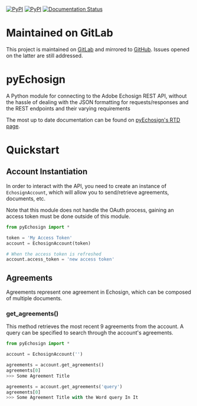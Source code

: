 [![PyPI](https://img.shields.io/pypi/v/pyEchosign.svg)](https://pypi.python.org/pypi/pyEchosign)
[![PyPI](https://img.shields.io/pypi/pyversions/pyEchosign.svg)](https://pypi.python.org/pypi/pyEchosign)
[![Documentation Status](https://readthedocs.org/projects/pyechosign/badge/?version=stable)](http://pyechosign.readthedocs.io/en/stable/?badge=stable)

# Maintained on GitLab
This project is maintained on [GitLab](https://gitlab.com/jensastrup/pyEchosign) and mirrored to [GitHub](https://github.com/JensAstrup/pyEchosign). Issues opened on the latter are still addressed.

# pyEchosign
A Python module for connecting to the Adobe Echosign REST API, without the hassle of dealing with the JSON formatting for requests/responses and the REST endpoints and their varying requirements

The most up to date documentation can be found on [pyEchosign's RTD page](http://pyEchosign.readthedocs.io/en/latest/).

# Quickstart

## Account Instantiation
In order to interact with the API, you need to create an instance of `EchosignAccount`, which will allow you to send/retrieve
agreements, documents, etc.

Note that this module does not handle the OAuth process, gaining an access token must be done outside of this module.

```python 
from pyEchosign import *

token = 'My Access Token'
account = EchosignAccount(token)

# When the access token is refreshed
account.access_token = 'new access token'
```

## Agreements
Agreements represent one agreement in Echosign, which can be composed of multiple documents.

### get_agreements()
This method retrieves the most recent 9 agreements from the account. A query can be specified to search through the 
account's agreements.

```python 
from pyEchosign import *

account = EchosignAccount('')

agreements = account.get_agreements()
agreements[0]
>>> Some Agreement Title

agreements = account.get_agreements('query')
agreements[0]
>>> Some Agreement Title with the Word query In It
```
